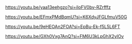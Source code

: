 https://youtu.be/yaa13eehgzo?si=iloFV0bv-RZrfffz

https://youtu.be/EFmxPMdBqmU?si=K6XdyJFGLfmuV50G

https://youtu.be/9eHEOAn2FOA?si=EpBu-Ek-f5L5L6FT

https://youtu.be/GXh0Vxg7AnQ?si=FM6U3kLpGhX2ylOv